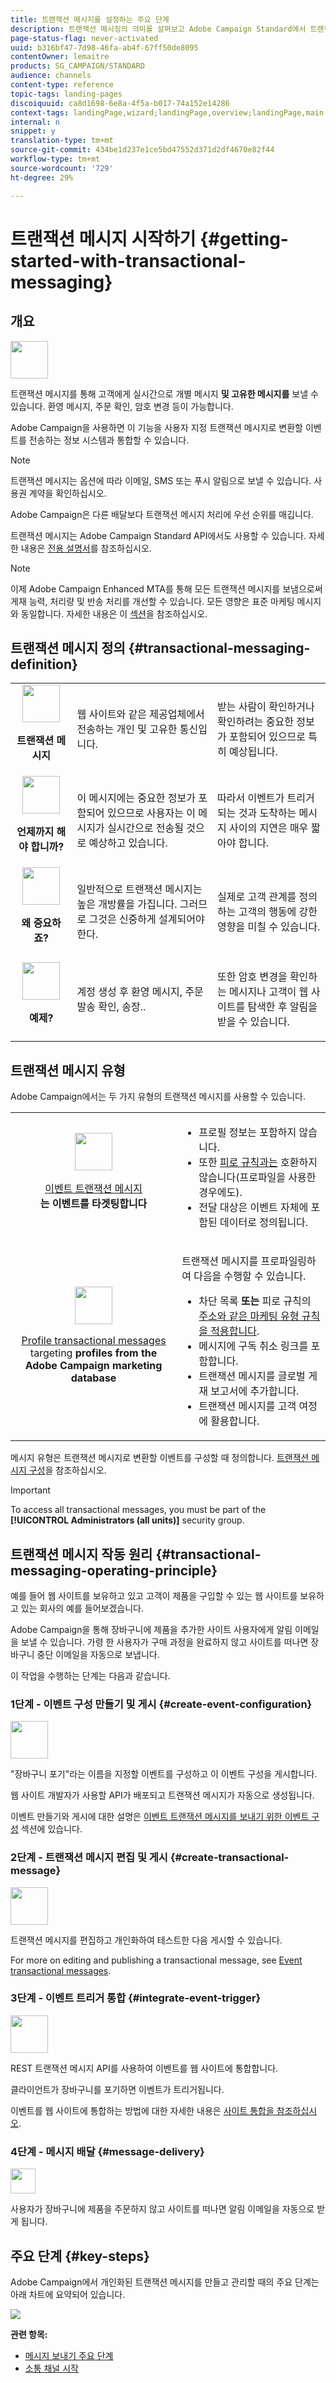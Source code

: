 ```yaml
---
title: 트랜잭션 메시지를 설정하는 주요 단계
description: 트랜잭션 메시징의 의미를 살펴보고 Adobe Campaign Standard에서 트랜잭션 메시지를 설정하는 주요 단계를 살펴보십시오.
page-status-flag: never-activated
uuid: b316bf47-7d98-46fa-ab4f-67ff50de8095
contentOwner: lemaitre
products: SG_CAMPAIGN/STANDARD
audience: channels
content-type: reference
topic-tags: landing-pages
discoiquuid: ca8d1698-6e8a-4f5a-b017-74a152e14286
context-tags: landingPage,wizard;landingPage,overview;landingPage,main
internal: n
snippet: y
translation-type: tm+mt
source-git-commit: 434be1d237e1ce5bd47552d371d2df4670e82f44
workflow-type: tm+mt
source-wordcount: '729'
ht-degree: 29%

---
```



# 트랜잭션 메시지 시작하기 {#getting-started-with-transactional-messaging}

## 개요


<img src="assets/do-not-localize/icon_transactional.svg" width="60px">

트랜잭션 메시지를 통해 고객에게 실시간으로 개별 메시지 <b>및 고유한 메시지를</b> 보낼 수 있습니다. 환영 메시지, 주문 확인, 암호 변경 등이 가능합니다.

Adobe Campaign을 사용하면 이 기능을 사용자 지정 트랜잭션 메시지로 변환할 이벤트를 전송하는 정보 시스템과 통합할 수 있습니다.

>[!NOTE]
>
>트랜잭션 메시지는 옵션에 따라 이메일, SMS 또는 푸시 알림으로 보낼 수 있습니다. 사용권 계약을 확인하십시오.

Adobe Campaign은 다른 배달보다 트랜잭션 메시지 처리에 우선 순위를 매깁니다.

트랜잭션 메시지는 Adobe Campaign Standard API에서도 사용할 수 있습니다. 자세한 내용은 [전용 설명서](../../api/using/managing-transactional-messages.md)를 참조하십시오.

>[!NOTE]
>
>이제 Adobe Campaign Enhanced MTA를 통해 모든 트랜잭션 메시지를 보냄으로써 게재 능력, 처리량 및 반송 처리를 개선할 수 있습니다. 모든 영향은 표준 마케팅 메시지와 동일합니다. 자세한 내용은 이 [섹션](../../administration/using/configuring-email-channel.md)을 참조하십시오.

## 트랜잭션 메시지 정의 {#transactional-messaging-definition}

<table>
<tr>
<td align="center"><img src="assets/do-not-localize/icon_concepts.svg" width="60px"><br><p><b>트랜잭션 메시지</b></p></td>
<td><p>웹 사이트와 같은 제공업체에서 전송하는 개인 및 고유한 통신입니다.</p></td>
<td><p>받는 사람이 확인하거나 확인하려는 중요한 정보가 포함되어 있으므로 특히 예상됩니다.</p></td>
</tr>
<tr>
<td align="center"><img src="assets/do-not-localize/icon_channels.svg" width="60px"><br><p><b>언제까지 해야 합니까?</b></p></td>
<td><p> 이 메시지에는 중요한 정보가 포함되어 있으므로 사용자는 이 메시지가 실시간으로 전송될 것으로 예상하고 있습니다.</p></td>
<td><p>따라서 이벤트가 트리거되는 것과 도착하는 메시지 사이의 지연은 매우 짧아야 합니다.</p></td>
</tr>
<tr>
<td align="center"><img src="assets/do-not-localize/icon_important.svg" width="60px"><br><p><b>왜 중요하죠?</b></p></td>
<td><p>일반적으로 트랜잭션 메시지는 높은 개방률을 가집니다. 그러므로 그것은 신중하게 설계되어야 한다.</p></td>
<td><p>실제로 고객 관계를 정의하는 고객의 행동에 강한 영향을 미칠 수 있습니다.</p></td>
</tr>
<tr>
<td align="center"><img src="assets/do-not-localize/icon_example.svg" width="60px"><br><p><b>예제?</b></p></td>
<td><p>계정 생성 후 환영 메시지, 주문 발송 확인, 송장..</p></td>
<td><p>또한 암호 변경을 확인하는 메시지나 고객이 웹 사이트를 탐색한 후 알림을 받을 수 있습니다.</p></td>
</tr>
</table>

## 트랜잭션 메시지 유형

Adobe Campaign에서는 두 가지 유형의 트랜잭션 메시지를 사용할 수 있습니다.

<!--[Event transactional messages](../../channels/using/event-transactional-messages.md) targeting an **event**. The data contained in the event itself is used to define the delivery target.-->

<table>
<tr>
<td align="center"><img src="assets/do-not-localize/icon_event.svg" width="60px"><br><p><a href="../../channels/using/event-transactional-messages.md">이벤트 트랜잭션 메시지</a><br><b>는 이벤트를 타겟팅합니다</b></p></td>
<td><p><ul><li>프로필 정보는 포함하지 않습니다.</li><li>또한 <a href="../../sending/using/fatigue-rules.md">피로 규칙과는</a> 호환하지 않습니다(프로파일을 사용한 경우에도).</li><li>전달 대상은 이벤트 자체에 포함된 데이터로 정의됩니다.</li></ul></p></td>
</tr>
<tr>
<td align="center"><img src="assets/do-not-localize/icon_profile.svg" width="60px"><br><a href="../../channels/using/profile-transactional-messages.md"><p>Profile transactional messages</a><br>targeting <b>profiles from the Adobe Campaign marketing database</b></p></td>
<td><p>트랜잭션 메시지를 프로파일링하여 다음을 수행할 수 있습니다.<ul><li>차단 목록 <b>또는</b> 피로 규칙의 <a href="../../sending/using/fatigue-rules.md">주소와 같은 마케팅 유형 규칙을 적용합니다</a>.</li><li>메시지에 구독 취소 링크를 포함합니다.</li><li>트랜잭션 메시지를 글로벌 게재 보고서에 추가합니다.</li><li>트랜잭션 메시지를 고객 여정에 활용합니다.</li></ul></p></td>
</tr>
</table>

<!--[Profile transactional messages](../../channels/using/profile-transactional-messages.md) targeting **profiles from the Adobe Campaign marketing database**. You can use information from the Adobe Campaign database to send a transactional message based on customer marketing profiles.-->

메시지 유형은 트랜잭션 메시지로 변환할 이벤트를 구성할 때 정의합니다. [트랜잭션 메시지 구성](../../administration/using/configuring-transactional-messaging.md)을 참조하십시오.

>[!IMPORTANT]
>
>To access all transactional messages, you must be part of the **[!UICONTROL Administrators (all units)]** security group.

<!--Event transactional messages do not contain profile information, therefore they are not compatible with fatigue rules (even in the case of an enrichment with profiles). However, profile transactional messages are compatible. For more on fatigue rules, see [this section](../../sending/using/fatigue-rules.md#choosing-the-channel).-->

## 트랜잭션 메시지 작동 원리 {#transactional-messaging-operating-principle}

예를 들어 웹 사이트를 보유하고 있고 고객이 제품을 구입할 수 있는 웹 사이트를 보유하고 있는 회사의 예를 들어보겠습니다.

Adobe Campaign을 통해 장바구니에 제품을 추가한 사이트 사용자에게 알림 이메일을 보낼 수 있습니다. 가령 한 사용자가 구매 과정을 완료하지 않고 사이트를 떠나면 장바구니 중단 이메일을 자동으로 보냅니다.

이 작업을 수행하는 단계는 다음과 같습니다.

### 1단계 - 이벤트 구성 만들기 및 게시 {#create-event-configuration}

<img src="assets/do-not-localize/icon_config.svg" width="60px">

&quot;장바구니 포기&quot;라는 이름을 지정할 이벤트를 구성하고 이 이벤트 구성을 게시합니다.

웹 사이트 개발자가 사용할 API가 배포되고 트랜잭션 메시지가 자동으로 생성됩니다.

이벤트 만들기와 게시에 대한 설명은 [이벤트 트랜잭션 메시지를 보내기 위한 이벤트 구성](../../administration/using/configuring-transactional-messaging.md#use-case--configuring-an-event-to-send-a-transactional-message) 섹션에 있습니다.

### 2단계 - 트랜잭션 메시지 편집 및 게시 {#create-transactional-message}

<img src="assets/do-not-localize/icon_transactional.svg" width="60px">

트랜잭션 메시지를 편집하고 개인화하여 테스트한 다음 게시할 수 있습니다.

For more on editing and publishing a transactional message, see [Event transactional messages](../../channels/using/event-transactional-messages.md).

### 3단계 - 이벤트 트리거 통합 {#integrate-event-trigger}

<img src="assets/do-not-localize/icon_api.svg" width="60px">

REST 트랜잭션 메시지 API를 사용하여 이벤트를 웹 사이트에 통합합니다.

클라이언트가 장바구니를 포기하면 이벤트가 트리거됩니다.

이벤트를 웹 사이트에 통합하는 방법에 대한 자세한 내용은 [사이트 통합을 참조하십시오](../../administration/using/configuring-transactional-messaging.md#integrating-the-triggering-of-the-event-in-a-website).

### 4단계 - 메시지 배달 {#message-delivery}

<!--Once all of these steps have been carried out, the message can be delivered:-->

<img src="assets/do-not-localize/icon_notification.svg" width="40px">

사용자가 장바구니에 제품을 주문하지 않고 사이트를 떠나면 알림 이메일을 자동으로 받게 됩니다.

## 주요 단계 {#key-steps}

Adobe Campaign에서 개인화된 트랜잭션 메시지를 만들고 관리할 때의 주요 단계는 아래 차트에 요약되어 있습니다.

![](assets/message-center-overview.png)

<!--## Transactional messaging publication process {#transactional-messaging-pub-process}

The chart below illustrates the whole transactional messaging publication process.

![](assets/message-center_pub-process.png)

For more on the event configuration steps, see [Transactional messaging configuration](../../administration/using/configuring-transactional-messaging.md).

Read more:

* [About transactional messaging](../../channels/using/about-transactional-messaging.md)
* [Event transactional messages](../../channels/using/event-transactional-messages.md)
* [Profile transactional messages](../../channels/using/profile-transactional-messages.md)
* [Transactional push notifications](../../channels/using/transactional-push-notifications.md)
* [Follow-up messages](../../channels/using/follow-up-messages.md)-->

**관련 항목:**

* [메시지 보내기 주요 단계](../../channels/using/key-steps-to-send-a-message.md)
* [소통 채널 시작](../../channels/using/get-started-communication-channels.md)